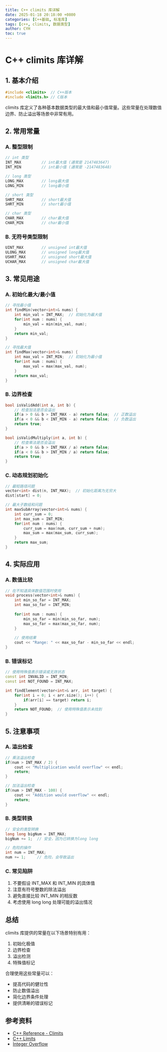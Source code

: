 ```yaml
---
title: C++ climits 库详解
date: 2025-01-18 20:18:00 +0800
categories: [C++基础, 标准库]
tags: [c++, climits, 数据类型]
author: CYH
toc: true
---
```


# C++ climits 库详解

## 1. 基本介绍
```cpp
#include <climits>  // C++版本
#include <limits.h> // C版本
```
climits 库定义了各种基本数据类型的最大值和最小值常量。这些常量在处理数值边界、防止溢出等场景中非常有用。

## 2. 常用常量

### A. 整型限制
```cpp
// int 类型
INT_MAX         // int最大值 (通常是 2147483647)
INT_MIN         // int最小值 (通常是 -2147483648)

// long 类型
LONG_MAX        // long最大值
LONG_MIN        // long最小值

// short 类型
SHRT_MAX        // short最大值
SHRT_MIN        // short最小值

// char 类型
CHAR_MAX        // char最大值
CHAR_MIN        // char最小值
```

### B. 无符号类型限制
```cpp
UINT_MAX        // unsigned int最大值
ULONG_MAX       // unsigned long最大值
USHRT_MAX       // unsigned short最大值
UCHAR_MAX       // unsigned char最大值
```

## 3. 常见用途

### A. 初始化最大/最小值
```cpp
// 寻找最小值
int findMin(vector<int>& nums) {
    int min_val = INT_MAX;  // 初始化为最大值
    for(int num : nums) {
        min_val = min(min_val, num);
    }
    return min_val;
}

// 寻找最大值
int findMax(vector<int>& nums) {
    int max_val = INT_MIN;  // 初始化为最小值
    for(int num : nums) {
        max_val = max(max_val, num);
    }
    return max_val;
}
```

### B. 边界检查
```cpp
bool isValidAdd(int a, int b) {
    // 检查加法是否会溢出
    if(a > 0 && b > INT_MAX - a) return false;  // 正数溢出
    if(a < 0 && b < INT_MIN - a) return false;  // 负数溢出
    return true;
}

bool isValidMultiply(int a, int b) {
    // 检查乘法是否会溢出
    if(a > 0 && b > INT_MAX / a) return false;
    if(a < 0 && b > INT_MIN / a) return false;
    return true;
}
```

### C. 动态规划初始化
```cpp
// 最短路径问题
vector<int> dist(n, INT_MAX);  // 初始化距离为无穷大
dist[start] = 0;

// 最大子数组和问题
int maxSubArray(vector<int>& nums) {
    int curr_sum = 0;
    int max_sum = INT_MIN;
    for(int num : nums) {
        curr_sum = max(num, curr_sum + num);
        max_sum = max(max_sum, curr_sum);
    }
    return max_sum;
}
```

## 4. 实际应用

### A. 数值比较
```cpp
// 在不知道具体数值范围时使用
void process(vector<int>& nums) {
    int min_so_far = INT_MAX;
    int max_so_far = INT_MIN;
    
    for(int num : nums) {
        min_so_far = min(min_so_far, num);
        max_so_far = max(max_so_far, num);
    }
    
    // 使用结果
    cout << "Range: " << max_so_far - min_so_far << endl;
}
```

### B. 错误标记
```cpp
// 使用特殊值表示错误或无效状态
const int INVALID = INT_MIN;
const int NOT_FOUND = INT_MAX;

int findElement(vector<int>& arr, int target) {
    for(int i = 0; i < arr.size(); i++) {
        if(arr[i] == target) return i;
    }
    return NOT_FOUND;  // 使用特殊值表示未找到
}
```

## 5. 注意事项

### A. 溢出检查
```cpp
// 乘法溢出检查
if(num > INT_MAX / 2) {
    cout << "Multiplication would overflow" << endl;
    return;
}

// 加法溢出检查
if(num > INT_MAX - 100) {
    cout << "Addition would overflow" << endl;
    return;
}
```

### B. 类型转换
```cpp
// 安全的类型转换
long long bigNum = INT_MAX;
bigNum += 1;  // 安全，因为已转换为long long

// 危险的操作
int num = INT_MAX;
num += 1;     // 危险，会导致溢出
```

### C. 常见陷阱
1. 不要假设 INT_MAX 和 INT_MIN 的具体值
2. 注意有符号整数的除法溢出
3. 避免直接比较 INT_MIN 的相反数
4. 考虑使用 long long 处理可能的溢出情况

## 总结
climits 库提供的常量在以下场景特别有用：
1. 初始化极值
2. 边界检查
3. 溢出检测
4. 特殊值标记

合理使用这些常量可以：
- 提高代码的健壮性
- 防止数值溢出
- 简化边界条件处理
- 提供清晰的错误标记

## 参考资料
- [C++ Reference - Climits](https://en.cppreference.com/w/cpp/header/climits)
- [C++ Limits](https://www.cplusplus.com/reference/climits/)
- [Integer Overflow](https://wiki.sei.cmu.edu/confluence/display/c/INT32-C.+Ensure+that+operations+on+signed+integers+do+not+result+in+overflow) 